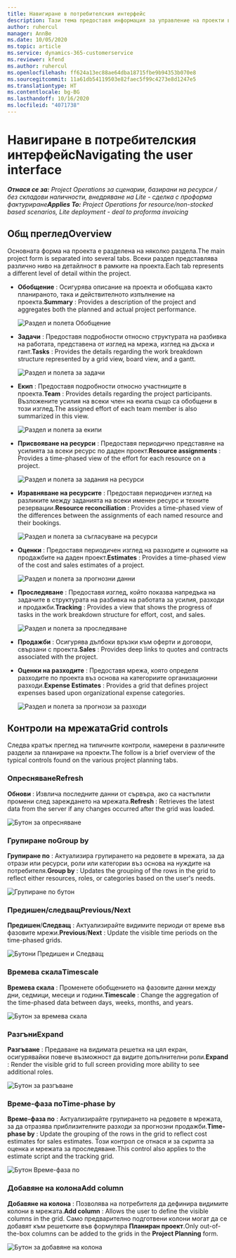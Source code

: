 ```yaml
---
title: Навигиране в потребителския интерфейс
description: Тази тема предоставя информация за управление на проекти в Dynamics 365 Project operations.
author: ruhercul
manager: AnnBe
ms.date: 10/05/2020
ms.topic: article
ms.service: dynamics-365-customerservice
ms.reviewer: kfend
ms.author: ruhercul
ms.openlocfilehash: ff624a13ec88ae64dba18715fbe9b94353b070e8
ms.sourcegitcommit: 11a61db54119503e82faec5f99c4273e8d1247e5
ms.translationtype: HT
ms.contentlocale: bg-BG
ms.lasthandoff: 10/16/2020
ms.locfileid: "4071738"
---
```

# <a name="navigating-the-user-interface"></a><span data-ttu-id="baa57-103">Навигиране в потребителския интерфейс</span><span class="sxs-lookup"><span data-stu-id="baa57-103">Navigating the user interface</span></span>

<span data-ttu-id="baa57-104">_**Отнася се за:** Project Operations за сценарии, базирани на ресурси / без складови наличности, внедряване на Lite - сделка с проформа фактуриране_</span><span class="sxs-lookup"><span data-stu-id="baa57-104">_**Applies To:** Project Operations for resource/non-stocked based scenarios, Lite deployment - deal to proforma invoicing_</span></span>

## <a name="overview"></a><span data-ttu-id="baa57-105">Общ преглед</span><span class="sxs-lookup"><span data-stu-id="baa57-105">Overview</span></span>

<span data-ttu-id="baa57-106">Основната форма на проекта е разделена на няколко раздела.</span><span class="sxs-lookup"><span data-stu-id="baa57-106">The main project form is separated into several tabs.</span></span> <span data-ttu-id="baa57-107">Всеки раздел представлява различно ниво на детайлност в рамките на проекта.</span><span class="sxs-lookup"><span data-stu-id="baa57-107">Each tab represents a different level of detail within the project.</span></span>

- <span data-ttu-id="baa57-108">**Обобщение** : Осигурява описание на проекта и обобщава както планираното, така и действителното изпълнение на проекта.</span><span class="sxs-lookup"><span data-stu-id="baa57-108">**Summary** : Provides a description of the project and aggregates both the planned and actual project performance.</span></span>

    ![Раздел и полета Обобщение](media/navigation7.png)

- <span data-ttu-id="baa57-110">**Задачи** : Предоставя подробности относно структурата на разбивка на работата, представена от изглед на мрежа, изглед на дъска и гант.</span><span class="sxs-lookup"><span data-stu-id="baa57-110">**Tasks** : Provides the details regarding the work breakdown structure represented by a grid view, board view, and a gantt.</span></span>

    ![Раздел и полета за задачи](media/navigation8.png)

- <span data-ttu-id="baa57-112">**Екип** : Предоставя подробности относно участниците в проекта.</span><span class="sxs-lookup"><span data-stu-id="baa57-112">**Team** : Provides details regarding the project participants.</span></span> <span data-ttu-id="baa57-113">Възложените усилия на всеки член на екипа също са обобщени в този изглед.</span><span class="sxs-lookup"><span data-stu-id="baa57-113">The assigned effort of each team member is also summarized in this view.</span></span>

    ![Раздел и полета за екипи](media/navigation9.png)

- <span data-ttu-id="baa57-115">**Присвояване на ресурси** : Предоставя периодично представяне на усилията за всеки ресурс по даден проект.</span><span class="sxs-lookup"><span data-stu-id="baa57-115">**Resource assignments** : Provides a time-phased view of the effort for each resource on a project.</span></span>

    ![Раздел и полета за задания на ресурси](media/navigation10.png)

- <span data-ttu-id="baa57-117">**Изравняване на ресурсите** : Предоставя периодичен изглед на разликите между заданията на всеки именен ресурс и техните резервации.</span><span class="sxs-lookup"><span data-stu-id="baa57-117">**Resource reconciliation** : Provides a time-phased view of the differences between the assignments of each named resource and their bookings.</span></span>

    ![Раздел и полета за съгласуване на ресурси](media/navigation11.png)

- <span data-ttu-id="baa57-119">**Оценки** : Предоставя периодичен изглед на разходите и оценките на продажбите на даден проект.</span><span class="sxs-lookup"><span data-stu-id="baa57-119">**Estimates** : Provides a time-phased view of the cost and sales estimates of a project.</span></span>

    ![Раздел и полета за прогнозни данни](media/navigation12.png)

- <span data-ttu-id="baa57-121">**Проследяване** : Предоставя изглед, който показва напредъка на задачите в структурата на разбивка на работата за усилия, разходи и продажби.</span><span class="sxs-lookup"><span data-stu-id="baa57-121">**Tracking** : Provides a view that shows the progress of tasks in the work breakdown structure for effort, cost, and sales.</span></span>

    ![Раздел и полета за проследяване](media/navigation13.png)

- <span data-ttu-id="baa57-123">**Продажби** : Осигурява дълбоки връзки към оферти и договори, свързани с проекта.</span><span class="sxs-lookup"><span data-stu-id="baa57-123">**Sales** : Provides deep links to quotes and contracts associated with the project.</span></span>

- <span data-ttu-id="baa57-124">**Оценки на разходите** : Предоставя мрежа, която определя разходите по проекта въз основа на категориите организационни разходи.</span><span class="sxs-lookup"><span data-stu-id="baa57-124">**Expense Estimates** : Provides a grid that defines project expenses based upon organizational expense categories.</span></span>

    ![Раздел и полета за прогнози за разходи](media/navigation14.png)

## <a name="grid-controls"></a><span data-ttu-id="baa57-126">Контроли на мрежата</span><span class="sxs-lookup"><span data-stu-id="baa57-126">Grid controls</span></span>

<span data-ttu-id="baa57-127">Следва кратък преглед на типичните контроли, намерени в различните раздели за планиране на проекти.</span><span class="sxs-lookup"><span data-stu-id="baa57-127">The follow is a brief overview of the typical controls found on the various project planning tabs.</span></span>

### <a name="refresh"></a><span data-ttu-id="baa57-128">Опресняване</span><span class="sxs-lookup"><span data-stu-id="baa57-128">Refresh</span></span>

<span data-ttu-id="baa57-129">**Обнови** : Извлича последните данни от сървъра, ако са настъпили промени след зареждането на мрежата.</span><span class="sxs-lookup"><span data-stu-id="baa57-129">**Refresh** : Retrieves the latest data from the server if any changes occurred after the grid was loaded.</span></span>

![Бутон за опресняване](media/navigation7.png)

### <a name="group-by"></a><span data-ttu-id="baa57-131">Групиране по</span><span class="sxs-lookup"><span data-stu-id="baa57-131">Group by</span></span>

<span data-ttu-id="baa57-132">**Групиране по** : Актуализира групирането на редовете в мрежата, за да отрази или ресурси, роли или категории въз основа на нуждите на потребителя.</span><span class="sxs-lookup"><span data-stu-id="baa57-132">**Group by** : Updates the grouping of the rows in the grid to reflect either resources, roles, or categories based on the user's needs.</span></span>

![Групиране по бутон](media/navigation6.png)

### <a name="previousnext"></a><span data-ttu-id="baa57-134">Предишен/следващ</span><span class="sxs-lookup"><span data-stu-id="baa57-134">Previous/Next</span></span>

<span data-ttu-id="baa57-135">**Предишен**/**Следващ** : Актуализирайте видимите периоди от време във фазовите мрежи.</span><span class="sxs-lookup"><span data-stu-id="baa57-135">**Previous**/**Next** : Update the visible time periods on the time-phased grids.</span></span>

![Бутони Предишен и Следващ](media/navigation2.png)

### <a name="timescale"></a><span data-ttu-id="baa57-137">Времева скала</span><span class="sxs-lookup"><span data-stu-id="baa57-137">Timescale</span></span>

<span data-ttu-id="baa57-138">**Времева скала** : Променете обобщението на фазовите данни между дни, седмици, месеци и години.</span><span class="sxs-lookup"><span data-stu-id="baa57-138">**Timescale** : Change the aggregation of the time-phased data between days, weeks, months, and years.</span></span>

![Бутон за времева скала](media/navigation3.png)

### <a name="expand"></a><span data-ttu-id="baa57-140">Разгъни</span><span class="sxs-lookup"><span data-stu-id="baa57-140">Expand</span></span>

<span data-ttu-id="baa57-141">**Разгъване** : Предаване на видимата решетка на цял екран, осигурявайки повече възможност да видите допълнителни роли.</span><span class="sxs-lookup"><span data-stu-id="baa57-141">**Expand** : Render the visible grid to full screen providing more ability to see additional roles.</span></span>

![Бутон за разгъване](media/navigation4.png)

### <a name="time-phase-by"></a><span data-ttu-id="baa57-143">Време-фаза по</span><span class="sxs-lookup"><span data-stu-id="baa57-143">Time-phase by</span></span>

<span data-ttu-id="baa57-144">**Време-фаза по** : Актуализирайте групирането на редовете в мрежата, за да отразява приблизителните разходи за прогнозни продажби.</span><span class="sxs-lookup"><span data-stu-id="baa57-144">**Time-phase by** : Update the grouping of the rows in the grid to reflect cost estimates for sales estimates.</span></span> <span data-ttu-id="baa57-145">Този контрол се отнася и за скрипта за оценка и мрежата за проследяване.</span><span class="sxs-lookup"><span data-stu-id="baa57-145">This control also applies to the estimate script and the tracking grid.</span></span>

![Бутон Време-фаза по](media/navigation0.png)

### <a name="add-column"></a><span data-ttu-id="baa57-147">Добавяне на колона</span><span class="sxs-lookup"><span data-stu-id="baa57-147">Add column</span></span>

<span data-ttu-id="baa57-148">**Добавяне на колона** : Позволява на потребителя да дефинира видимите колони в мрежата.</span><span class="sxs-lookup"><span data-stu-id="baa57-148">**Add column** : Allows the user to define the visible columns in the grid.</span></span> <span data-ttu-id="baa57-149">Само предварително подготвени колони могат да се добавят към решетките във формуляра **Планиран проект**.</span><span class="sxs-lookup"><span data-stu-id="baa57-149">Only out-of-the-box columns can be added to the grids in the **Project Planning** form.</span></span>

![Бутон за добавяне на колона](media/navigation5.png)
